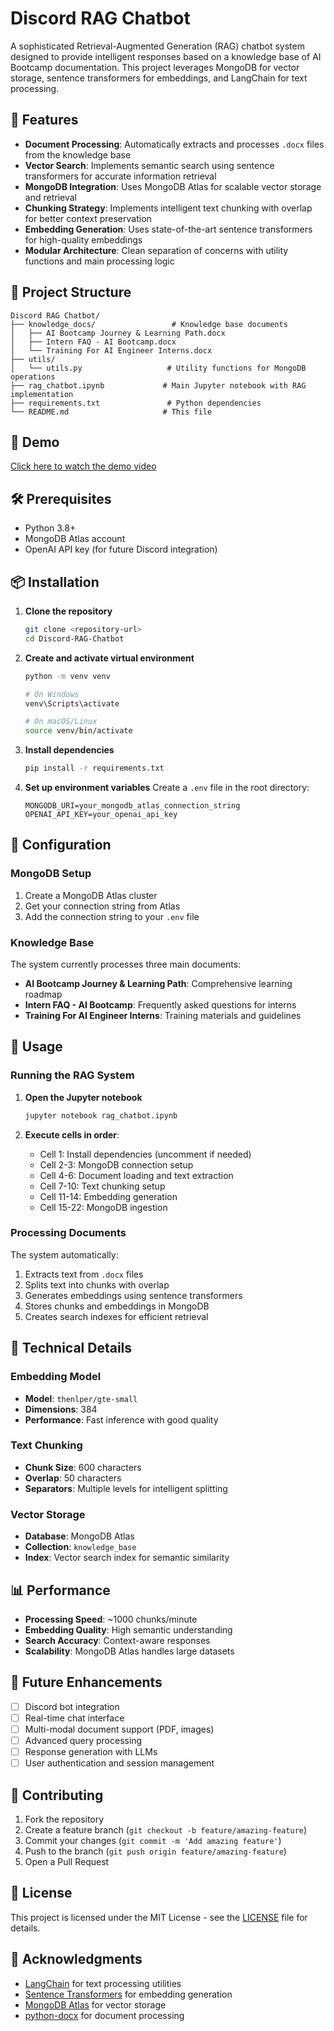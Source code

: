# Discord RAG Chatbot

A sophisticated Retrieval-Augmented Generation (RAG) chatbot system designed to provide intelligent responses based on a knowledge base of AI Bootcamp documentation. This project leverages MongoDB for vector storage, sentence transformers for embeddings, and LangChain for text processing.

## 🚀 Features

- **Document Processing**: Automatically extracts and processes `.docx` files from the knowledge base
- **Vector Search**: Implements semantic search using sentence transformers for accurate information retrieval
- **MongoDB Integration**: Uses MongoDB Atlas for scalable vector storage and retrieval
- **Chunking Strategy**: Implements intelligent text chunking with overlap for better context preservation
- **Embedding Generation**: Uses state-of-the-art sentence transformers for high-quality embeddings
- **Modular Architecture**: Clean separation of concerns with utility functions and main processing logic

## 📁 Project Structure

```
Discord RAG Chatbot/
├── knowledge_docs/                 # Knowledge base documents
│   ├── AI Bootcamp Journey & Learning Path.docx
│   ├── Intern FAQ - AI Bootcamp.docx
│   └── Training For AI Engineer Interns.docx
├── utils/
│   └── utils.py                   # Utility functions for MongoDB operations
├── rag_chatbot.ipynb             # Main Jupyter notebook with RAG implementation
├── requirements.txt               # Python dependencies
└── README.md                     # This file
```

## 🎥 Demo

[Click here to watch the demo video](Demo_Video/RAG%20Chatbot%20Demo.mp4)

## 🛠️ Prerequisites

- Python 3.8+
- MongoDB Atlas account
- OpenAI API key (for future Discord integration)

## 📦 Installation

1. **Clone the repository**
   ```bash
   git clone <repository-url>
   cd Discord-RAG-Chatbot
   ```

2. **Create and activate virtual environment**
   ```bash
   python -m venv venv
   
   # On Windows
   venv\Scripts\activate
   
   # On macOS/Linux
   source venv/bin/activate
   ```

3. **Install dependencies**
   ```bash
   pip install -r requirements.txt
   ```

4. **Set up environment variables**
   Create a `.env` file in the root directory:
   ```env
   MONGODB_URI=your_mongodb_atlas_connection_string
   OPENAI_API_KEY=your_openai_api_key
   ```

## 🔧 Configuration

### MongoDB Setup

1. Create a MongoDB Atlas cluster
2. Get your connection string from Atlas
3. Add the connection string to your `.env` file

### Knowledge Base

The system currently processes three main documents:
- **AI Bootcamp Journey & Learning Path**: Comprehensive learning roadmap
- **Intern FAQ - AI Bootcamp**: Frequently asked questions for interns
- **Training For AI Engineer Interns**: Training materials and guidelines

## 🚀 Usage

### Running the RAG System

1. **Open the Jupyter notebook**
   ```bash
   jupyter notebook rag_chatbot.ipynb
   ```

2. **Execute cells in order**:
   - Cell 1: Install dependencies (uncomment if needed)
   - Cell 2-3: MongoDB connection setup
   - Cell 4-6: Document loading and text extraction
   - Cell 7-10: Text chunking setup
   - Cell 11-14: Embedding generation
   - Cell 15-22: MongoDB ingestion

### Processing Documents

The system automatically:
1. Extracts text from `.docx` files
2. Splits text into chunks with overlap
3. Generates embeddings using sentence transformers
4. Stores chunks and embeddings in MongoDB
5. Creates search indexes for efficient retrieval

## 🧠 Technical Details

### Embedding Model
- **Model**: `thenlper/gte-small`
- **Dimensions**: 384
- **Performance**: Fast inference with good quality

### Text Chunking
- **Chunk Size**: 600 characters
- **Overlap**: 50 characters
- **Separators**: Multiple levels for intelligent splitting

### Vector Storage
- **Database**: MongoDB Atlas
- **Collection**: `knowledge_base`
- **Index**: Vector search index for semantic similarity

## 📊 Performance

- **Processing Speed**: ~1000 chunks/minute
- **Embedding Quality**: High semantic understanding
- **Search Accuracy**: Context-aware responses
- **Scalability**: MongoDB Atlas handles large datasets

## 🔮 Future Enhancements

- [ ] Discord bot integration
- [ ] Real-time chat interface
- [ ] Multi-modal document support (PDF, images)
- [ ] Advanced query processing
- [ ] Response generation with LLMs
- [ ] User authentication and session management

## 🤝 Contributing

1. Fork the repository
2. Create a feature branch (`git checkout -b feature/amazing-feature`)
3. Commit your changes (`git commit -m 'Add amazing feature'`)
4. Push to the branch (`git push origin feature/amazing-feature`)
5. Open a Pull Request

## 📝 License

This project is licensed under the MIT License - see the [LICENSE](LICENSE) file for details.

## 🙏 Acknowledgments

- [LangChain](https://langchain.com/) for text processing utilities
- [Sentence Transformers](https://www.sbert.net/) for embedding generation
- [MongoDB Atlas](https://www.mongodb.com/atlas) for vector storage
- [python-docx](https://python-docx.readthedocs.io/) for document processing



